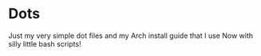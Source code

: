 # Dots
Just my very simple dot files and my Arch install guide that I use
Now with silly little bash scripts!
